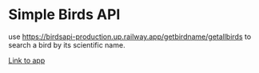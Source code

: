 # Simple Birds API
use https://birdsapi-production.up.railway.app/getbirdname/getallbirds to search a bird by its scientific name.

[Link to app](https://github.com/Shujay10/BirdClassifier)
